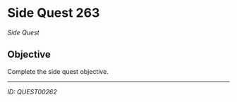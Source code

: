 # Side Quest 263

*Side Quest*

## Objective
Complete the side quest objective.

---
*ID: QUEST00262*